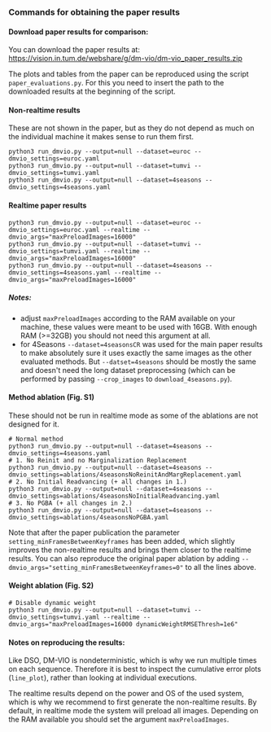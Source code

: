 ### Commands for obtaining the paper results

#### Download paper results for comparison:

You can download the paper results at: https://vision.in.tum.de/webshare/g/dm-vio/dm-vio_paper_results.zip

The plots and tables from the paper can be reproduced using the script `paper_evaluations.py`.
For this you need to insert the path to the downloaded results at the beginning of the script.

#### Non-realtime results

These are not shown in the paper, but as they do not depend as much on the individual machine it makes sense to run them
first.

    python3 run_dmvio.py --output=null --dataset=euroc --dmvio_settings=euroc.yaml
    python3 run_dmvio.py --output=null --dataset=tumvi --dmvio_settings=tumvi.yaml
    python3 run_dmvio.py --output=null --dataset=4seasons --dmvio_settings=4seasons.yaml

#### Realtime paper results

    python3 run_dmvio.py --output=null --dataset=euroc --dmvio_settings=euroc.yaml --realtime --dmvio_args="maxPreloadImages=16000"
    python3 run_dmvio.py --output=null --dataset=tumvi --dmvio_settings=tumvi.yaml --realtime --dmvio_args="maxPreloadImages=16000"
    python3 run_dmvio.py --output=null --dataset=4seasons --dmvio_settings=4seasons.yaml --realtime --dmvio_args="maxPreloadImages=16000"

##### Notes:
* adjust `maxPreloadImages` according to the RAM available on your machine, these values were meant to be used with
  16GB. With enough RAM (>=32GB) you should not need this argument at all.
* for 4Seasons `--dataset=4seasonsCR` was used for the main paper results to make absolutely sure it uses exactly the
  same images as the other evaluated methods. But `--datset=4seasons` should be mostly the same and doesn't need the
  long dataset preprocessing (which can be performed by passing `--crop_images` to `download_4seasons.py`).

#### Method ablation (Fig. S1)

These should not be run in realtime mode as some of the ablations are not designed for it.

    # Normal method
    python3 run_dmvio.py --output=null --dataset=4seasons --dmvio_settings=4seasons.yaml
    # 1. No Reinit and no Marginalization Replacement
    python3 run_dmvio.py --output=null --dataset=4seasons --dmvio_settings=ablations/4seasonsNoReinitAndMargReplacement.yaml
    # 2. No Initial Readvancing (+ all changes in 1.)
    python3 run_dmvio.py --output=null --dataset=4seasons --dmvio_settings=ablations/4seasonsNoInitialReadvancing.yaml
    # 3. No PGBA (+ all changes in 2.)
    python3 run_dmvio.py --output=null --dataset=4seasons --dmvio_settings=ablations/4seasonsNoPGBA.yaml

Note that after the paper publication the parameter `setting_minFramesBetweenKeyframes` has been added, which slightly
improves the non-realtime results and brings them closer to the realtime results. You can also reproduce the original
paper ablation by adding `--dmvio_args="setting_minFramesBetweenKeyframes=0"` to all the lines above.

#### Weight ablation (Fig. S2)

    # Disable dynamic weight
    python3 run_dmvio.py --output=null --dataset=tumvi --dmvio_settings=tumvi.yaml --realtime --dmvio_args="maxPreloadImages=16000 dynamicWeightRMSEThresh=1e6"

#### Notes on reproducing the results:

Like DSO, DM-VIO is nondeterministic, which is why we run multiple times on each sequence. Therefore it is best to
inspect the cumulative error plots (`line_plot`), rather than looking at individual executions.

The realtime results depend on the power and OS of the used system, which is why we recommend to first generate the
non-realtime results. By default, in realtime mode the system will preload all images. Depending on the RAM available
you should set the argument `maxPreloadImages`.
